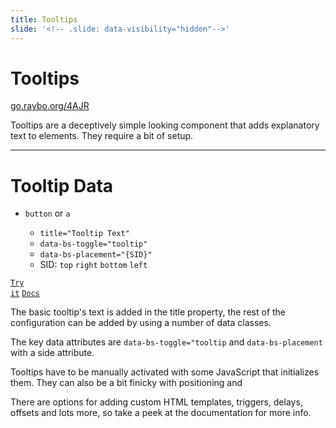 ```yaml
---
title: Tooltips
slide: '<!-- .slide: data-visibility="hidden"-->'
---
```


<!-- .slide: data-state="layout-title" class="bg-dark"-->

# Tooltips

<div class="slide-link"><a href="https://go.raybo.org/4AJR"><i class="fab fa-slideshare"></i> go.raybo.org/4AJR</a></div>

> >

Tooltips are a deceptively simple looking component that adds explanatory text to elements. They require a bit of setup.

---

<!-- .slide: data-state="layout-code-list" -->

# Tooltip Data

- `button` or `a`

  - `title="Tooltip Text"`
  - `data-bs-toggle="tooltip"`
  - `data-bs-placement="{SID}"`
  - SID: `top` `right` `bottom` `left`

<a href="https://codepen.io/planetoftheweb/pen/OJWBqog?editors=1010" target="_blank"><code class="code-royal">Try it</code></a> <a href="https://getbootstrap.com/docs/5.0/components/tooltips/#options" target="_blank"><code class="code-danger">Docs</code></a>

> >

The basic tooltip's text is added in the title property, the rest of the configuration can be added by using a number of data classes.

The key data attributes are `data-bs-toggle="tooltip` and `data-bs-placement` with a side attribute.

Tooltips have to be manually activated with some JavaScript that initializes them. They can also be a bit finicky with positioning and

There are options for adding custom HTML templates, triggers, delays, offsets and lots more, so take a peek at the documentation for more info.
